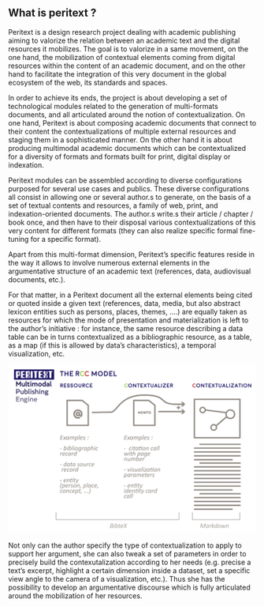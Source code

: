 ## What is peritext ?

Peritext is a design research project dealing with academic publishing aiming to valorize the relation between an academic text and the digital resources it mobilizes. The goal is to valorize in a same movement, on the one hand, the mobilization of contextual elements coming from digital resources within the content of an academic document, and on the other hand to facilitate the integration of this very document in the global ecosystem of the web, its standards and spaces.

In order to achieve its ends, the project is about developing a set of technological modules related to the generation of multi-formats documents, and all articulated around the notion of contextualization. On one hand, Peritext is about composing academic documents that connect to their content the contextualizations of multiple external resources and staging them in a sophisticated manner. On the other hand it is about producing multimodal academic documents which can be contextualized for a diversity of formats and formats built for print, digital display or indexation.

Peritext modules can be assembled according to diverse configurations purposed for several use cases and publics. These diverse configurations all consist in allowing one or several author.s to generate, on the basis of a set of textual contents and resources, a family of web, print, and indexation-oriented documents. The author.s write.s their article / chapter / book once, and then have to their disposal various contextualizations of this very content for different formats (they can also realize specific formal fine-tuning for a specific format).

Apart from this multi-format dimension, Peritext’s specific features reside in the way it allows to involve numerous external elements in the argumentative structure of an academic text (references, data, audiovisual documents, etc.).

For that matter, in a Peritext document all the external elements being cited or quoted inside a given text (references, data, media, but also abstract lexicon entities such as persons, places, themes, ….) are equally taken as resources for which the mode of presentation and materialization is left to the author’s initiative : for instance, the same resource describing a data table can be in turns contextualized as a bibliographic resource, as a table, as a map (if this is allowed by data’s characteristics), a temporal visualization, etc.

![Peritext document model](https://github.com/peritext/peritext/blob/master/specification/assets/peritext-document-model.png?raw=true)

Not only can the author specify the type of contextualization to apply to support her argument, she can also tweak a set of parameters in order to precisely build the contexutalization according to her needs (e.g. precise a text’s excerpt, highlight a certain dimension inside a dataset, set a specific view angle to the camera of a visualization, etc.). Thus she has the possibility to develop an argumentative discourse which is fully articulated around the mobilization of her resources.